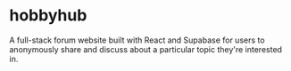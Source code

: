 # hobbyhub
A full-stack forum website built with React and Supabase for users to anonymously share and discuss about a particular topic they're interested in.
